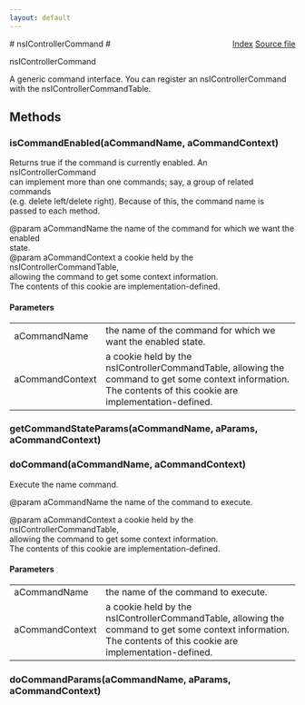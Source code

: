 ```yaml
---
layout: default
---
```

<div class='links' style='float:right'><a href="../index.html">Index</a>
<a href="http://dxr.mozilla.org/mozilla-central/source/embedding/components/commandhandler/nsIControllerCommand.idl">Source file</a>
</div>
# nsIControllerCommand #
  
nsIControllerCommand  
  
A generic command interface. You can register an nsIControllerCommand  
with the nsIControllerCommandTable.  
  

## Methods ##

### isCommandEnabled(aCommandName, aCommandContext) ###
  
Returns true if the command is currently enabled. An nsIControllerCommand  
can implement more than one commands; say, a group of related commands  
(e.g. delete left/delete right). Because of this, the command name is  
passed to each method.  
  
@param aCommandName  the name of the command for which we want the enabled  
                     state.  
@param aCommandContext    a cookie held by the nsIControllerCommandTable,  
                 allowing the command to get some context information.  
                 The contents of this cookie are implementation-defined.  
  

#### Parameters ####

<table>

<tr>
<td>aCommandName</td>
<td>the name of the command for which we want the enabled  
                     state.  
</td>
</tr>

<tr>
<td>aCommandContext</td>
<td>a cookie held by the nsIControllerCommandTable,  
                 allowing the command to get some context information.  
                 The contents of this cookie are implementation-defined.  
</td>
</tr>

</table>

### getCommandStateParams(aCommandName, aParams, aCommandContext) ###

### doCommand(aCommandName, aCommandContext) ###
  
Execute the name command.  
  
@param aCommandName  the name of the command to execute.  
  
@param aCommandContext    a cookie held by the nsIControllerCommandTable,  
                 allowing the command to get some context information.  
                 The contents of this cookie are implementation-defined.  
  

#### Parameters ####

<table>

<tr>
<td>aCommandName</td>
<td>the name of the command to execute.  
</td>
</tr>

<tr>
<td>aCommandContext</td>
<td>a cookie held by the nsIControllerCommandTable,  
                 allowing the command to get some context information.  
                 The contents of this cookie are implementation-defined.  
</td>
</tr>

</table>

### doCommandParams(aCommandName, aParams, aCommandContext) ###
